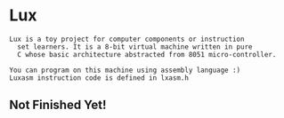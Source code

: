 # Lux

    Lux is a toy project for computer components or instruction
	  set learners. It is a 8-bit virtual machine written in pure
	  C whose basic architecture abstracted from 8051 micro-controller.

    You can program on this machine using assembly language :)
    Luxasm instruction code is defined in lxasm.h


## Not Finished Yet!
